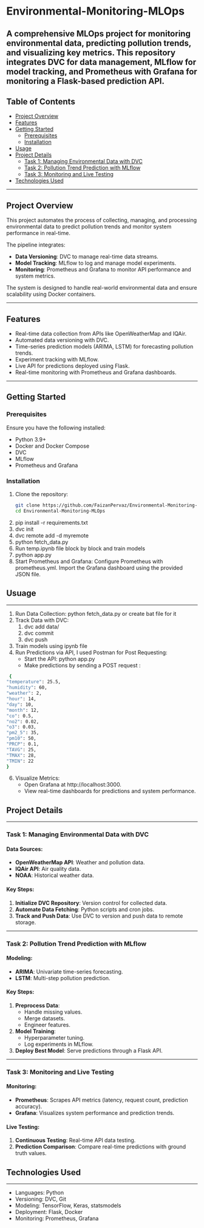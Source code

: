 # Environmental-Monitoring-MLOps
A comprehensive MLOps project for monitoring environmental data, predicting pollution trends, and visualizing key metrics. This repository integrates DVC for data management, MLflow for model tracking, and Prometheus with Grafana for monitoring a Flask-based prediction API.
---

## Table of Contents

- [Project Overview](#project-overview)
- [Features](#features)
- [Getting Started](#getting-started)
  - [Prerequisites](#prerequisites)
  - [Installation](#installation)
- [Usage](#usage)
- [Project Details](#project-details)
  - [Task 1: Managing Environmental Data with DVC](#task-1-managing-environmental-data-with-dvc)
  - [Task 2: Pollution Trend Prediction with MLflow](#task-2-pollution-trend-prediction-with-mlflow)
  - [Task 3: Monitoring and Live Testing](#task-3-monitoring-and-live-testing)
- [Technologies Used](#technologies-used)
---

## Project Overview

This project automates the process of collecting, managing, and processing environmental data to predict pollution trends and monitor system performance in real-time. 

The pipeline integrates:
- **Data Versioning**: DVC to manage real-time data streams.
- **Model Tracking**: MLflow to log and manage model experiments.
- **Monitoring**: Prometheus and Grafana to monitor API performance and system metrics.

The system is designed to handle real-world environmental data and ensure scalability using Docker containers.

---

## Features

- Real-time data collection from APIs like OpenWeatherMap and IQAir.
- Automated data versioning with DVC.
- Time-series prediction models (ARIMA, LSTM) for forecasting pollution trends.
- Experiment tracking with MLflow.
- Live API for predictions deployed using Flask.
- Real-time monitoring with Prometheus and Grafana dashboards.

---

## Getting Started

### Prerequisites

Ensure you have the following installed:
- Python 3.9+
- Docker and Docker Compose
- DVC
- MLflow
- Prometheus and Grafana

### Installation

1. Clone the repository:
   ```bash
   git clone https://github.com/FaizanPervaz/Environmental-Monitoring-MLOps.git
   cd Environmental-Monitoring-MLOps

2. pip install -r requirements.txt
3. dvc init
4. dvc remote add -d myremote <remote-storage-url>
5. python fetch_data.py
6. Run temp.ipynb file block by block and train models
7. python app.py
8. Start Prometheus and Grafana:
   Configure Prometheus with prometheus.yml.
   Import the Grafana dashboard using the provided JSON file.



## Usuage
---
1. Run Data Collection:
    python fetch_data.py or create bat file for it
2. Track Data with DVC:
     1. dvc add data/
     2. dvc commit
     3. dvc push
3. Train models using ipynb file
4. Run Predictions via API, I used Postman for Post Requesting:
    - Start the API: python app.py
    - Make predictions by sending a POST request :
  ```bash
   {
  "temperature": 25.5,
  "humidity": 60,
  "weather": 2,
  "hour": 14,
  "day": 10,
  "month": 12,
  "co": 0.5,
  "no2": 0.02,
  "o3": 0.03,
  "pm2_5": 35,
  "pm10": 50,
  "PRCP": 0.1,
  "TAVG": 25,
  "TMAX": 28,
  "TMIN": 22
}
```
6. Visualize Metrics:
   - Open Grafana at http://localhost:3000.
   - View real-time dashboards for predictions and system performance.


## Project Details
---

### Task 1: Managing Environmental Data with DVC
#### Data Sources:
- **OpenWeatherMap API**: Weather and pollution data.
- **IQAir API**: Air quality data.
- **NOAA**: Historical weather data.

#### Key Steps:
1. **Initialize DVC Repository**: Version control for collected data.
2. **Automate Data Fetching**: Python scripts and cron jobs.
3. **Track and Push Data**: Use DVC to version and push data to remote storage.

---

### Task 2: Pollution Trend Prediction with MLflow
#### Modeling:
- **ARIMA**: Univariate time-series forecasting.
- **LSTM**: Multi-step pollution prediction.

#### Key Steps:
1. **Preprocess Data**:
   - Handle missing values.
   - Merge datasets.
   - Engineer features.
2. **Model Training**:
   - Hyperparameter tuning.
   - Log experiments in MLflow.
3. **Deploy Best Model**: Serve predictions through a Flask API.

---

### Task 3: Monitoring and Live Testing
#### Monitoring:
- **Prometheus**: Scrapes API metrics (latency, request count, prediction accuracy).
- **Grafana**: Visualizes system performance and prediction trends.

#### Live Testing:
1. **Continuous Testing**: Real-time API data testing.
2. **Prediction Comparison**: Compare real-time predictions with ground truth values.

## Technologies Used
---
- Languages: Python
- Versioning: DVC, Git
- Modeling: TensorFlow, Keras, statsmodels
- Deployment: Flask, Docker
- Monitoring: Prometheus, Grafana
